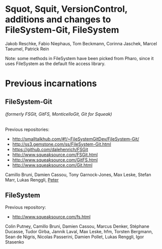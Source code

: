 Squot, Squit, VersionControl, additions and changes to FileSystem-Git, FileSystem
=================================================================================
Jakob Reschke,
Fabio Niephaus,
Tom Beckmann,
Corinna Jaschek,
Marcel Taeumel,
Patrick Rein

Note: some methods in FileSystem have been picked from Pharo, since it uses FileSystem as the default file access library.

Previous incarnations
=====================

FileSystem-Git
--------------
###### (formerly FSGit, GitFS, MonticelloGit, Git for Squeak)

Previous repositories:
- http://smalltalkhub.com/#!/~FileSystemGitDev/FileSystem-Git/
- http://ss3.gemstone.com/ss/FileSystem-Git.html
- https://github.com/dalehenrich/FSGit
- http://www.squeaksource.com/FSGit.html
- http://www.squeaksource.com/GitFS.html
- http://www.squeaksource.com/Git.html

Camillo Bruni,
Damien Cassou,
Tony Garnock-Jones,
Max Leske,
Stefan Marr,
Lukas Renggli,
[Peter](http://smalltalkhub.com/#!/~dh83)


FileSystem
----------
Previous repository:
- http://www.squeaksource.com/fs.html

Colin Putney,
Camillo Bruni,
Damien Cassou,
Marcus Denker,
Stéphane Ducasse,
Tudor Girba,
Jannik Laval,
Max Leske,
hfm,
Torsten Bergmann,
Sean de Nigris,
Nicolas Passerini,
Damien Pollet,
Lukas Renggli,
Igor Stasenko
